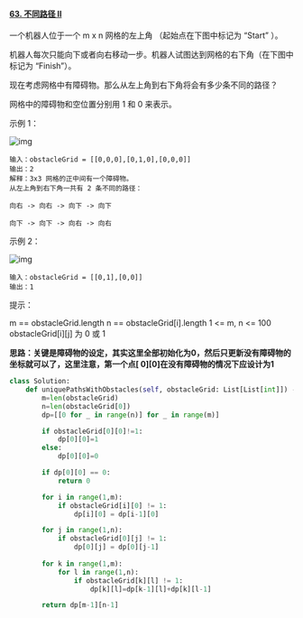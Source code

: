 #### [63. 不同路径 II](https://leetcode.cn/problems/unique-paths-ii/)

一个机器人位于一个 m x n 网格的左上角 （起始点在下图中标记为 “Start” ）。

机器人每次只能向下或者向右移动一步。机器人试图达到网格的右下角（在下图中标记为 “Finish”）。

现在考虑网格中有障碍物。那么从左上角到右下角将会有多少条不同的路径？

网格中的障碍物和空位置分别用 1 和 0 来表示。

 

示例 1：

![img](https://assets.leetcode.com/uploads/2020/11/04/robot1.jpg)

```
输入：obstacleGrid = [[0,0,0],[0,1,0],[0,0,0]]
输出：2
解释：3x3 网格的正中间有一个障碍物。
从左上角到右下角一共有 2 条不同的路径：

向右 -> 向右 -> 向下 -> 向下

向下 -> 向下 -> 向右 -> 向右
```



示例 2：

![img](https://assets.leetcode.com/uploads/2020/11/04/robot2.jpg)

```
输入：obstacleGrid = [[0,1],[0,0]]
输出：1
```


提示：

m == obstacleGrid.length
n == obstacleGrid[i].length
1 <= m, n <= 100
obstacleGrid[i][j] 为 0 或 1

**思路：关键是障碍物的设定，其实这里全部初始化为0，然后只更新没有障碍物的坐标就可以了，这里注意，第一个点[ 0][0]在没有障碍物的情况下应设计为1**

```python
class Solution:
    def uniquePathsWithObstacles(self, obstacleGrid: List[List[int]]) -> int:
        m=len(obstacleGrid)
        n=len(obstacleGrid[0])
        dp=[[0 for _ in range(n)] for _ in range(m)]

        if obstacleGrid[0][0]!=1:
            dp[0][0]=1
        else:
            dp[0][0]=0     

        if dp[0][0] == 0: 
            return 0

        for i in range(1,m):
            if obstacleGrid[i][0] != 1:
                dp[i][0] = dp[i-1][0]

        for j in range(1,n):
            if obstacleGrid[0][j] != 1:
                dp[0][j] = dp[0][j-1]
        
        for k in range(1,m):
            for l in range(1,n):
                if obstacleGrid[k][l] != 1:
                    dp[k][l]=dp[k-1][l]+dp[k][l-1]

        return dp[m-1][n-1]
```

